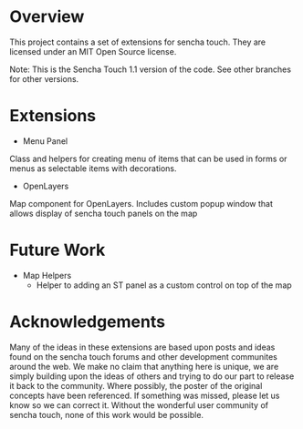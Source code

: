 Overview
========

This project contains a set of extensions for sencha touch.  They are licensed under an MIT Open Source license.

Note: This is the Sencha Touch 1.1 version of the code.  See other branches for other versions.


Extensions
==========

 * Menu Panel

Class and helpers for creating menu of items that can be used in forms or menus as selectable items with decorations.

 * OpenLayers

Map component for OpenLayers.  Includes custom popup window that allows display of sencha touch panels on the map


Future Work
===========

  * Map Helpers
    * Helper to adding an ST panel as a custom control on top of the map
     
 
Acknowledgements 
================
Many of the ideas in these extensions are based upon posts and ideas found on the sencha touch forums and other development communites around the web.  We make no claim that anything here is unique, we are simply building upon the ideas of others and trying to do our part to release it back to the community.  Where possibly, the poster of the original concepts have been referenced.  If something was missed, please let us know so we can correct it.  Without the wonderful user community of sencha touch, none of this work would be possible.


